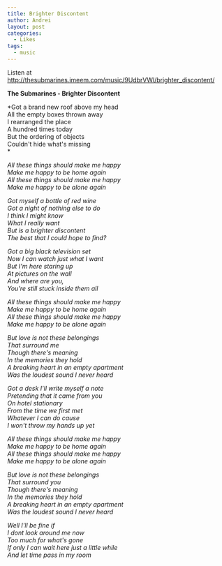 ```yaml
---
title: Brighter Discontent
author: Andrei
layout: post
categories:
  - Likes
tags:
  - music
---
```

Listen at <a href="http://thesubmarines.imeem.com/music/9UdbrVWl/brighter_discontent/" target="_blank">http://thesubmarines.imeem.com/music/9UdbrVWl/brighter_discontent/</a>

<span class="postbody"><strong>The Submarines - Brighter Discontent</strong></span>

*Got a brand new roof above my head  
All the empty boxes thrown away  
I rearranged the place  
A hundred times today  
But the ordering of objects  
Couldn't hide what's missing  
*

  
*All these things should make me happy  
Make me happy to be home again  
All these things should make me happy  
Make me happy to be alone again*

*Got myself a bottle of red wine  
Got a night of nothing else to do  
I think I might know  
What I really want  
But is a brighter discontent  
The best that I could hope to find?*

*Got a big black television set  
Now I can watch just what I want  
But I'm here staring up  
At pictures on the wall  
And where are you,  
You're still stuck inside them all*

*All these things should make me happy  
Make me happy to be home again  
All these things should make me happy  
Make me happy to be alone again*

*But love is not these belongings  
That surround me  
Though there's meaning  
In the memories they hold  
A breaking heart in an empty apartment  
Was the loudest sound I never heard*

*Got a desk I'll write myself a note  
Pretending that it came from you  
On hotel stationary  
From the time we first met  
Whatever I can do cause  
I won't throw my hands up yet*

*All these things should make me happy  
Make me happy to be home again  
All these things should make me happy  
Make me happy to be alone again*

*But love is not these belongings  
That surround you  
Though there's meaning  
In the memories they hold  
A breaking heart in an empty apartment  
Was the loudest sound I never heard*

*Well I'll be fine if  
I dont look around me now  
Too much for what's gone  
If only I can wait here just a little while  
And let time pass in my room*